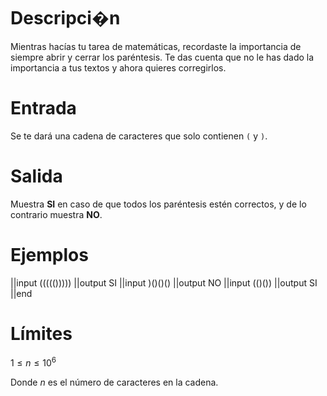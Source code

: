 # Descripci�n

Mientras hacías tu tarea de matemáticas, recordaste la importancia de siempre abrir y cerrar los paréntesis.
Te das cuenta que no le has dado la importancia a tus textos y ahora quieres corregirlos.

# Entrada

Se te dará una cadena de caracteres que solo contienen `(` y `)`.

# Salida

Muestra **SI** en caso de que todos los paréntesis estén correctos, y de lo contrario muestra **NO**.

# Ejemplos

||input
((((()))))
||output
SI
||input
)()()()
||output
NO 
||input
(()())
||output
SI
||end

# Límites

$1 \leq n \leq 10^6$

Donde $n$ es el número de caracteres en la cadena.
